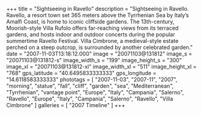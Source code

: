 +++
title = "Sightseeing in Ravello"
description = "Sightseeing in Ravello. Ravello, a resort town set 365 meters above the Tyrrhenian Sea by Italy’s Amalfi Coast, is home to iconic cliffside gardens. The 13th-century, Moorish-style Villa Rufolo offers far-reaching views from its terraced gardens, and hosts indoor and outdoor concerts during the popular summertime Ravello Festival. Villa Cimbrone, a medieval-style estate perched on a steep outcrop, is surrounded by another celebrated garden."
date = "2007-11-03T13:18:12.000"
image = "20071103@131812"
image_s = "20071103@131812-s"
image_width_s = "199"
image_height_s = "300"
image_xl = "20071103@131812-xl"
image_width_xl = "511"
image_height_xl = "768"
gps_latitude = "40.6495833333333"
gps_longitude = "14.6118583333333"
phototags = [ "2007-11-03", "2007-11", "2007", "morning", "statue", "fall", "cliff", "garden", "sea", "Mediterranean", "Tyrrhenian", "vantage point", "Europe", "Italy", "Campania", "Salerno", "Ravello", "Europe", "Italy", "Campania", "Salerno", "Ravello", "Villa Cimbrone" ]
galleries = [ "2007 Timeline" ]
+++

